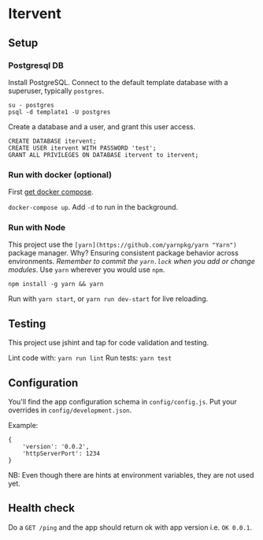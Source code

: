 # Itervent




## Setup

### Postgresql DB
Install PostgreSQL. Connect to the default template database with a superuser, typically `postgres`.
```
su - postgres
psql -d template1 -U postgres
```
Create a database and a user, and grant this user access.
```
CREATE DATABASE itervent;
CREATE USER itervent WITH PASSWORD 'test';
GRANT ALL PRIVILEGES ON DATABASE itervent to itervent;
```

### Run with docker (optional)
First [get docker compose](https://docs.docker.com/compose/install/).

`docker-compose up`. Add `-d` to run in the background.

### Run with Node

This project use the `[yarn](https://github.com/yarnpkg/yarn "Yarn")` package manager. Why? Ensuring consistent package behavior across environments. _Remember to commit the `yarn.lock` when you add or change modules_. Use `yarn` wherever you would use `npm`.

 ```
 npm install -g yarn && yarn
 ```

Run with `yarn start`, or `yarn run dev-start` for live reloading.


## Testing

This project use jshint and tap for code validation and testing.

Lint code with: `yarn run lint`
Run tests: `yarn test`


## Configuration

You'll find the app configuration schema in `config/config.js`.
Put your overrides in `config/development.json`.

Example:
```
{
    'version': '0.0.2',
    'httpServerPort': 1234
}
```

NB: Even though there are hints at environment variables, they are not used yet.

## Health check

Do a `GET /ping` and the app should return ok with app version i.e. `OK 0.0.1`.
